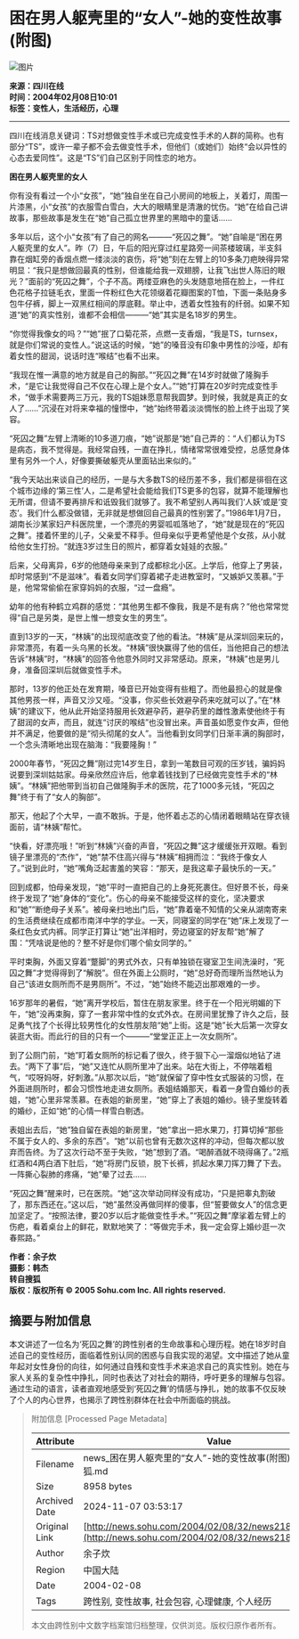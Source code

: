 # 困在男人躯壳里的“女人”-她的变性故事(附图)

![图片](https://photo.sohu.com/2004/02/08/32/Img218983256.jpg)

**来源：四川在线**  
**时间：2004年02月08日10:01**  
**标签：变性人，生活经历，心理**

---

四川在线消息关键词：TS对想做变性手术或已完成变性手术的人群的简称。也有部分“TS”，或许一辈子都不会去做变性手术，但他们（或她们）始终“会以异性的心态去爱同性”。这是“TS”们自己区别于同性恋的地方。

**困在男人躯壳里的女人**

你有没有看过一个小“女孩”，“她”独自坐在自己小房间的地板上，关着灯，周围一片漆黑，小“女孩”的衣服雪白雪白，大大的眼睛里是清澈的忧伤。“她”在给自己讲故事，那些故事是发生在“她”自己孤立世界里的黑暗中的童话……

多年以后，这个小“女孩”有了自己的网名———“死囚之舞”。“她”自喻是“困在男人躯壳里的女人”。昨（7）日，午后的阳光穿过红星路旁一间茶楼玻璃，半支斜靠在烟缸旁的香烟点燃一缕淡淡的哀伤，将“她”刻在左臂上的10多条刀疤映得异常明显：“我只是想做回最真的性别，但谁能给我一双翅膀，让我飞出世人陈旧的眼光？”面前的“死囚之舞”，个子不高。两缕亚麻色的头发随意地搭在脸上，一件红色花格子拉链毛衣，里面一件粉红色大花领缀着花瓣图案的T恤，下面一条贴身多包牛仔裤，脚上一双黑红相间的厚底鞋。举止中，透着女性独有的纤弱。如果不知道“她”的真实性别，谁都不会相信———“她”其实是名18岁的男生。

“你觉得我像女的吗？”“她”抿了口菊花茶，点燃一支香烟，“我是TS，turnsex，就是你们常说的变性人。”说这话的时候，“她”的嗓音没有印象中男性的沙哑，却有着女性的甜润，说话时连“喉结”也看不出来。

“我现在惟一满意的地方就是自己的胸部。”“死囚之舞”在14岁时就做了隆胸手术，“是它让我觉得自己不仅在心理上是个女人。”“她”打算在20岁时完成变性手术，“做手术需要两三万元，我的TS姐妹愿意帮我圆梦。到时候，我就是真正的女人了……”沉浸在对将来幸福的憧憬中，“她”始终带着淡淡惆怅的脸上终于出现了笑容。

“死囚之舞”左臂上清晰的10多道刀痕，“她”说那是“她”自己弄的：“人们都认为TS是病态，我不觉得是。我经常自残，一直在挣扎，情绪常常很难受控，总感觉身体里有另外一个人，好像要撕破躯壳从里面钻出来似的。”

“我今天站出来谈自己的经历，一是与大多数TS的经历差不多，我们都是徘徊在这个城市边缘的‘第三性’人，二是希望社会能给我们TS更多的包容，就算不能理解也无所谓，但请不要再排斥和诋毁我们就够了。我不希望别人再叫我们‘人妖’或是‘变态’。我们什么都没做错，无非就是想做回自己最真的性别罢了。”1986年1月7日，湖南长沙某家妇产科医院里，一个漂亮的男婴呱呱落地了，“她”就是现在的“死囚之舞”。搂着怀里的儿子，父亲爱不释手。但母亲似乎更希望他是个女孩，从小就给他女生打扮。“就连3岁过生日的照片，都穿着女娃娃的衣服。”

后来，父母离异，6岁的他随母亲来到了成都棕北小区。上学后，他穿上了男装，却时常感到“不是滋味”。看着女同学们穿着裙子走进教室时，“又嫉妒又羡慕。”于是，他常常偷偷在家穿妈妈的衣服，“过一盘瘾”。

幼年的他有种鹤立鸡群的感觉：“其他男生都不像我，我是不是有病？”他也常常觉得“自己是另类，是世上惟一想变女生的男生”。

直到13岁的一天，“林姨”的出现彻底改变了他的看法。“林姨”是从深圳回来玩的，非常漂亮，有着一头乌黑的长发。“林姨”很快赢得了他的信任，当他把自己的想法告诉“林姨”时，“林姨”的回答令他意外同时又非常感动。原来，“林姨”也是男儿身，准备回深圳后就做变性手术。

那时，13岁的他正处在发育期，嗓音已开始变得有些粗了。而他最担心的就是像其他男孩一样，声音又沙又哑。“没事，你买些长效避孕药来吃就可以了。”在“林姨”的建议下，他从此开始坚持服用长效避孕药，避孕药里的雌性激素使他终于有了甜润的女声，而且，就连“讨厌的喉结”也没冒出来。声音虽如愿变作女声，但他并不满足，他要做的是“彻头彻尾的女人”。当他看到女同学们日渐丰满的胸部时，一个念头清晰地出现在脑海：“我要隆胸！”

2000年春节，“死囚之舞”刚过完14岁生日，拿到一笔数目可观的压岁钱，骗妈妈说要到深圳姑姑家。母亲欣然应许后，他拿着钱找到了已经做完变性手术的“林姨”。“林姨”把他带到当初自己做隆胸手术的医院，花了1000多元钱，“死囚之舞”终于有了“女人的胸部”。

那天，他起了个大早，一直不敢拆。于是，他怀着忐忑的心情闭着眼睛站在穿衣镜面前，请“林姨”帮忙。

“快看，好漂亮哦！”听到“林姨”兴奋的声音，“死囚之舞”这才缓缓张开双眼。看到镜子里漂亮的“杰作”，“她”禁不住高兴得与“林姨”相拥而泣：“我终于像女人了。”说到此时，“她”嘴角泛起害羞的笑容：“那天，是我这辈子最快乐的一天。”

回到成都，怕母亲发现，“她”平时一直把自己的上身死死裹住。但好景不长，母亲终于发现了“她”身体的“变化”。伤心的母亲不能接受这样的变化，坚决要求和“她”“断绝母子关系”。被母亲扫地出门后，“她”靠着毫不知情的父亲从湖南寄来的生活费继续在成都市南洋中学的学业。一天，同寝室的同学在“她”床上发现了一条红色女式内裤。同学正打算让“她”出洋相时，旁边寝室的好友帮“她”解了围：“凭啥说是他的？整不好是你们哪个偷女同学的。”

平时束胸，外面又穿着“蹩脚”的男式外衣，只有单独锁在寝室卫生间洗澡时，“死囚之舞”才觉得得到了“解脱”。但在外面上公厕时，“她”总好奇而理所当然地认为自己“该进女厕所而不是男厕所”。不过，“她”始终不能迈出那艰难的一步。

16岁那年的暑假，“她”离开学校后，暂住在朋友家里。终于在一个阳光明媚的下午，“她”没再束胸，穿了一套非常中性的女式外衣。在房间里犹豫了许久之后，鼓足勇气找了个长得比较男性化的女性朋友陪“她”上街。这是“她”长大后第一次穿女装逛大街。而此行的目的只有一个———“堂堂正正上一次女厕所”。

到了公厕门前，“她”盯着女厕所的标记看了很久，终于狠下心一溜烟似地钻了进去。“两下了事”后，“她”又连忙从厕所里冲了出来。站在大街上，不停喘着粗气，“哎呀妈呀，好刺激。”从那次以后，“她”就保留了穿中性女式服装的习惯，在外面进厕所时，都会习惯性地走进女厕所。表姐结婚那天，看着一身雪白婚纱的表姐，“她”心里非常羡慕。在表姐的新房里，“她”穿上了表姐的婚纱。镜子里旋转着的婚纱，正如“她”的心情一样雪白剔透。

表姐出去后，“她”独自留在表姐的新房里，“她”拿出一把水果刀，打算切掉“那些不属于女人的、多余的东西”。“她”以前也曾有无数次这样的冲动，但每次都以放弃而告终。为了这次行动不至于失败，“她”想到了酒。“喝醉酒就不晓得痛了。”2瓶红酒和4两白酒下肚后，“她”将房门反锁，脱下长裤，抓起水果刀挥刀舞了下去。一阵撕心裂肺的疼痛，“她”晕了过去……

“死囚之舞”醒来时，已在医院。“她”这次举动同样没有成功，“只是把睾丸割破了，那东西还在。”这以后，“她”虽然没再做同样的傻事，但“誓要做女人”的信念更加坚定了。“按照法律，要20岁以后才能做变性手术。”“死囚之舞”摩挲着左臂上的伤疤，看着桌台上的鲜花，默默地笑了：“等做完手术，我一定会穿上婚纱逛一次春熙路。”

**作者：余子炊**  
**摄影：韩杰**  
**转自搜狐**  
**版权：版权所有 © 2005 Sohu.com Inc. All rights reserved.**

## 摘要与附加信息

<!-- tcd_abstract -->
本文讲述了一位名为‘死囚之舞’的跨性别者的生命故事和心理历程。她在18岁时自述自己的变性经历，面临着性别认同的困惑与自我实现的渴望。文中描述了她从童年起对女性身份的向往，如何通过自残和变性手术来追求自己的真实性别。她在与家人关系的复杂性中挣扎，同时也表达了对社会的期待，呼吁更多的理解与包容。通过生动的语言，读者直观地感受到‘死囚之舞’的情感与挣扎，她的故事不仅反映了个人的内心世界，也揭示了跨性别群体在社会中所面临的挑战。
<!-- tcd_abstract_end -->

> 附加信息 [Processed Page Metadata]
>
> | Attribute       | Value                                  |
> |-----------------|----------------------------------------|
> | Filename        | news_困在男人躯壳里的“女人”-她的变性故事(附图)_-_新闻-_搜狐.md                             |
> | Size            | 8958 bytes                           |
> | Archived Date   | 2024-11-07 03:53:17                             |
> | Original Link   | [http://news.sohu.com/2004/02/08/32/news218983255.shtml](http://news.sohu.com/2004/02/08/32/news218983255.shtml)                       |
> | Author          | 余子炊                               |
> | Region          | 中国大陆                               |
> | Date            | 2004-02-08                                 |
> | Tags            | 跨性别, 变性故事, 社会包容, 心理健康, 个人经历                                 |
>
> 本文由跨性别中文数字档案馆归档整理，仅供浏览。版权归原作者所有。
>